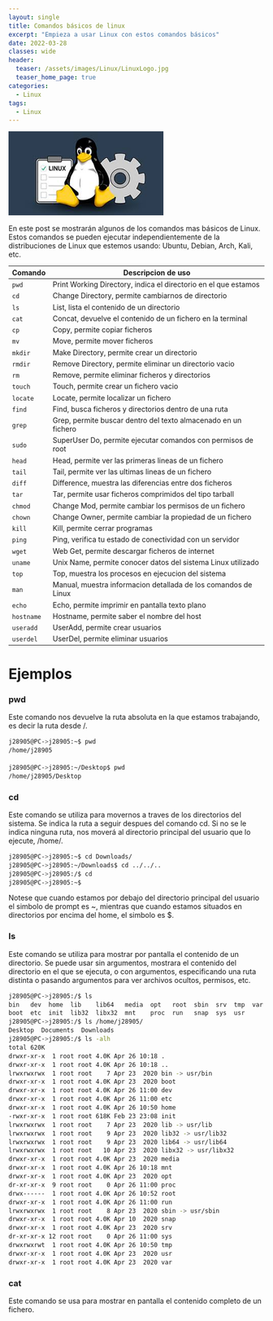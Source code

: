 ```yaml
---
layout: single
title: Comandos básicos de linux
excerpt: "Empieza a usar Linux con estos comandos básicos"
date: 2022-03-28
classes: wide
header:
  teaser: /assets/images/Linux/LinuxLogo.jpg
  teaser_home_page: true
categories:
  - Linux
tags:  
  - Linux
---
```


![](/assets/images/linux/LinuxCommands.jpg)
<br>

En este post se mostrarán algunos de los comandos mas básicos de Linux. Estos comandos se pueden ejecutar independientemente de la distribuciones de Linux que estemos usando: Ubuntu, Debian, Arch, Kali, etc.

|Comando|Descripcion de uso|
|-------|------------------|
|`pwd`|Print Working Directory, indica el directorio en el que estamos|
|`cd`|Change Directory, permite cambiarnos de directorio|
|`ls`|List, lista el contenido de un directorio|
|`cat`|Concat, devuelve el contenido de un fichero en la terminal|
|`cp`|Copy, permite copiar ficheros|
|`mv`|Move, permite mover ficheros|
|`mkdir`|Make Directory, permite crear un directorio|
|`rmdir`|Remove Directory, permite eliminar un directorio vacio|
|`rm`|Remove, permite eliminar ficheros y directorios|
|`touch`|Touch, permite crear un fichero vacio|
|`locate`|Locate, permite localizar un fichero|
|`find`|Find, busca ficheros y directorios dentro de una ruta|
|`grep`|Grep, permite buscar dentro del texto almacenado en un fichero|
|`sudo`|SuperUser Do, permite ejecutar comandos con permisos de root|
|`head`|Head, permite ver las primeras lineas de un fichero|
|`tail`|Tail, permite ver las ultimas lineas de un fichero|
|`diff`|Difference, muestra las diferencias entre dos ficheros|
|`tar`|Tar, permite usar ficheros comprimidos del tipo tarball|
|`chmod`|Change Mod, permite cambiar los permisos de un fichero|
|`chown`|Change Owner, permite cambiar la propiedad de un fichero|
|`kill`|Kill, permite cerrar programas|
|`ping`|Ping, verifica tu estado de conectividad con un servidor|
|`wget`|Web Get, permite descargar ficheros de internet|
|`uname`|Unix Name, permite conocer datos del sistema Linux utilizado|
|`top`|Top, muestra los procesos en ejecucion del sistema|
|`man`|Manual, muestra informacion detallada de los comandos de Linux|
|`echo`|Echo, permite imprimir en pantalla texto plano|
|`hostname`|Hostname, permite saber el nombre del host|
|`useradd`|UserAdd, permite crear usuarios|
|`userdel`|UserDel, permite eliminar usuarios|



# Ejemplos

### pwd
Este comando nos devuelve la ruta absoluta en la que estamos trabajando, es decir la ruta desde /.
```bash 
j28905@PC->j28905:~$ pwd
/home/j28905

j28905@PC->j28905:~/Desktop$ pwd
/home/j28905/Desktop
 ```

### cd 
Este comando se utiliza para movernos a traves de los directorios del sistema. Se indica la ruta a seguir despues del comando cd.
Si no se le indica ninguna ruta, nos moverá al directorio principal del usuario que lo ejecute, /home/<user>.
```bash
j28905@PC->j28905:~$ cd Downloads/
j28905@PC->j28905:~/Downloads$ cd ../../..
j28905@PC->j28905:/$ cd
j28905@PC->j28905:~$
 ```
Notese que cuando estamos por debajo del directorio principal del usuario el simbolo de prompt es ~, mientras que cuando estamos situados en directorios por encima del home, el simbolo es $.


### ls
Este comando se utiliza para mostrar por pantalla el contenido de un directorio. Se puede usar sin argumentos, mostrara el contenido del directorio en el que se ejecuta, o con argumentos, especificando una ruta distinta o pasando argumentos para ver archivos ocultos, permisos, etc.
```bash
j28905@PC->j28905:/$ ls
bin   dev  home  lib    lib64   media  opt   root  sbin  srv  tmp  var
boot  etc  init  lib32  libx32  mnt    proc  run   snap  sys  usr
j28905@PC->j28905:/$ ls /home/j28905/
Desktop  Documents  Downloads
j28905@PC->j28905:/$ ls -alh
total 620K
drwxr-xr-x  1 root root 4.0K Apr 26 10:18 .
drwxr-xr-x  1 root root 4.0K Apr 26 10:18 ..
lrwxrwxrwx  1 root root    7 Apr 23  2020 bin -> usr/bin
drwxr-xr-x  1 root root 4.0K Apr 23  2020 boot
drwxr-xr-x  1 root root 4.0K Apr 26 11:00 dev
drwxr-xr-x  1 root root 4.0K Apr 26 11:00 etc
drwxr-xr-x  1 root root 4.0K Apr 26 10:50 home
-rwxr-xr-x  1 root root 618K Feb 23 23:08 init
lrwxrwxrwx  1 root root    7 Apr 23  2020 lib -> usr/lib
lrwxrwxrwx  1 root root    9 Apr 23  2020 lib32 -> usr/lib32
lrwxrwxrwx  1 root root    9 Apr 23  2020 lib64 -> usr/lib64
lrwxrwxrwx  1 root root   10 Apr 23  2020 libx32 -> usr/libx32
drwxr-xr-x  1 root root 4.0K Apr 23  2020 media
drwxr-xr-x  1 root root 4.0K Apr 26 10:18 mnt
drwxr-xr-x  1 root root 4.0K Apr 23  2020 opt
dr-xr-xr-x  9 root root    0 Apr 26 11:00 proc
drwx------  1 root root 4.0K Apr 26 10:52 root
drwxr-xr-x  1 root root 4.0K Apr 26 11:00 run
lrwxrwxrwx  1 root root    8 Apr 23  2020 sbin -> usr/sbin
drwxr-xr-x  1 root root 4.0K Apr 10  2020 snap
drwxr-xr-x  1 root root 4.0K Apr 23  2020 srv
dr-xr-xr-x 12 root root    0 Apr 26 11:00 sys
drwxrwxrwt  1 root root 4.0K Apr 26 10:50 tmp
drwxr-xr-x  1 root root 4.0K Apr 23  2020 usr
drwxr-xr-x  1 root root 4.0K Apr 23  2020 var
```

### cat
Este comando se usa para mostrar en pantalla el contenido completo de un fichero.

